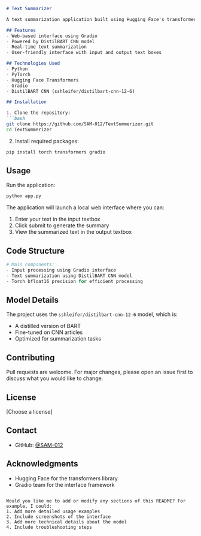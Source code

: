 
```markdown
# Text Summarizer

A text summarization application built using Hugging Face's transformers library and Gradio interface. This project uses the DistilBART CNN model to generate concise summaries of input text.

## Features
- Web-based interface using Gradio
- Powered by DistilBART CNN model
- Real-time text summarization
- User-friendly interface with input and output text boxes

## Technologies Used
- Python
- PyTorch
- Hugging Face Transformers
- Gradio
- DistilBART CNN (sshleifer/distilbart-cnn-12-6)

## Installation

1. Clone the repository:
```bash
git clone https://github.com/SAM-012/TextSummerizer.git
cd TextSummerizer
```

2. Install required packages:
```bash
pip install torch transformers gradio
```

## Usage

Run the application:
```bash
python app.py
```

The application will launch a local web interface where you can:
1. Enter your text in the input textbox
2. Click submit to generate the summary
3. View the summarized text in the output textbox

## Code Structure
```python
# Main components:
- Input processing using Gradio interface
- Text summarization using DistilBART CNN model
- Torch bfloat16 precision for efficient processing
```

## Model Details
The project uses the `sshleifer/distilbart-cnn-12-6` model, which is:
- A distilled version of BART
- Fine-tuned on CNN articles
- Optimized for summarization tasks

## Contributing
Pull requests are welcome. For major changes, please open an issue first to discuss what you would like to change.

## License
[Choose a license]

## Contact
- GitHub: [@SAM-012](https://github.com/SAM-012)

## Acknowledgments
- Hugging Face for the transformers library
- Gradio team for the interface framework
```

Would you like me to add or modify any sections of this README? For example, I could:
1. Add more detailed usage examples
2. Include screenshots of the interface
3. Add more technical details about the model
4. Include troubleshooting steps
